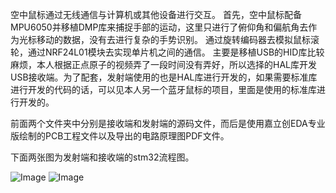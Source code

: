 空中鼠标通过无线通信与计算机或其他设备进行交互。
首先，空中鼠标配备MPU6050并移植DMP库来捕捉手部的运动，这里只进行了俯仰角和偏航角去作为光标移动的数据，没有去进行复杂的手势识别。
通过旋转编码器去模拟鼠标滚轮，通过NRF24L01模块去实现单片机之间的通信。
主要是移植USB的HID库比较麻烦，本人根据正点原子的视频弄了一段时间没有弄好，所以选择的HAL库开发USB接收端。为了配套，发射端使用的也是HAL库进行开发的，如果需要标准库进行开发的代码的话，可以见本人另一个蓝牙鼠标的项目，里面是使用的标准库进行开发的。

前面两个文件夹中分别是接收端和发射端的源码文件，而后是使用嘉立创EDA专业版绘制的PCB工程文件以及导出的电路原理图PDF文件。

下面两张图为发射端和接收端的stm32流程图。

![Image](https://github.com/user-attachments/assets/c3abcb32-d0c9-42f2-b8a0-bf19716de0aa)
![Image](https://github.com/user-attachments/assets/0ae6845d-cb2e-44ea-98e5-d6de3cab0e84)
